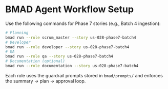 # BMAD Agent Workflow Setup

Use the following commands for Phase 7 stories (e.g., Batch 4 ingestion):

```bash
# Planning
bmad run --role scrum_master --story us-028-phase7-batch4
# Developer
bmad run --role developer --story us-028-phase7-batch4
# QA
bmad run --role qa --story us-028-phase7-batch4
# Documentation (optional)
bmad run --role documentation --story us-028-phase7-batch4
```

Each role uses the guardrail prompts stored in `bmad/prompts/` and enforces the summary → plan → approval loop.
